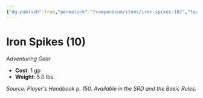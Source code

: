 ```yaml
---
{"dg-publish":true,"permalink":"/compendium/items/iron-spikes-10/","tags":["compendium/src/5e/phb","item/gear"]}
---
```


# Iron Spikes (10)
*Adventuring Gear*  

- **Cost**: 1 gp
- **Weight**: 5.0 lbs.

*Source: Player's Handbook p. 150. Available in the SRD and the Basic Rules.*